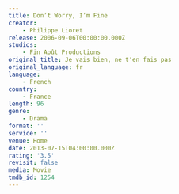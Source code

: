 ```yaml
---
title: Don’t Worry, I’m Fine
creator:
    - Philippe Lioret
release: 2006-09-06T00:00:00.000Z
studios:
    - Fin Août Productions
original_title: Je vais bien, ne t'en fais pas
original_language: fr
language:
    - French
country:
    - France
length: 96
genre:
    - Drama
format: ''
service: ''
venue: Home
date: 2013-07-15T04:00:00.000Z
rating: '3.5'
revisit: false
media: Movie
tmdb_id: 1254
---
```



